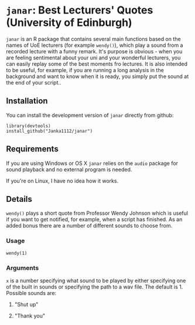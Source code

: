 `janar`: Best Lecturers' Quotes (University of Edinburgh)
========================================================
 
`janar` is an R package that contains several main functions based on the names of UoE lecturers  (for example `wendy()`), which play a sound from a recorded lecture with a funny remark. It's purpose is obvious - when you are feeling sentimental about your uni and your wonderful lecturers, you can easily replay some of the best moments fro lectures. It is also intended to be useful, for example, if you are running a long analysis in the background and want to know when it is ready, you simply put the sound at the end of your script..
 

Installation
----------------

You can install the development version of `janar` directly from github:
 

```
library(devtools)
install_github("Janka1112/janar")
```

Requirements
---------------

If you are using Windows or OS X `janar` relies on the `audio` package for sound playback and no external program is needed.
 

If you're on Linux, I have no idea how it works.
 

Details
------------

`wendy()` plays a short quote from Professor Wendy Johnson which is useful if you want to get notified, for example, when a script has finished. As an added bonus there are a number of different sounds to choose from.
 

### Usage
 
`wendy(1)`

### Arguments
 

`x`  is a number specifying what sound to be played by either specifying one of the built in sounds or specifying the path to a wav file. The default is 1. Possible sounds are:

1. "Shut up"
 

2. "Thank you"
